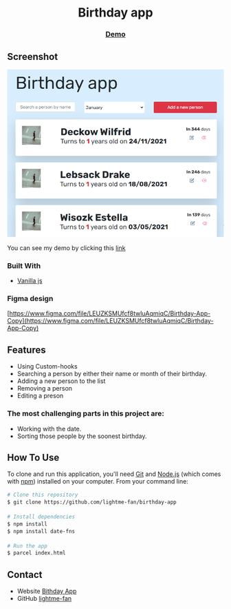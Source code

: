 <h1 align="center">Birthday app</h1>

<div align="center">
  <h3>
    <a href="https://fanilo-birthday-app.netlify.app/">
      Demo
    </a>
  </h3>
</div>

<!-- OVERVIEW -->

## Screenshot

![screenshot](./assets/birthday.png)

You can see my demo by clicking this [link](https://fanilo-birthday-app.netlify.app/)

### Built With

-   [Vanilla js](https://developer.mozilla.org/en-US/docs/Web/JavaScript)

### Figma design
[https://www.figma.com/file/LEUZKSMUfcf8twluAqmiqC/Birthday-App-Copy](https://www.figma.com/file/LEUZKSMUfcf8twluAqmiqC/Birthday-App-Copy)

## Features

- Using Custom-hooks
- Searching a person by either their name or month of their birthday.
- Adding a new person to the list
- Removing a person
- Editing a preson

### The most challenging parts in this project are: 
 - Working with the date.
 - Sorting those people by the soonest birthday.

## How To Use

<!-- Example: -->

To clone and run this application, you'll need [Git](https://git-scm.com) and [Node.js](https://nodejs.org/en/download/) (which comes with [npm](http://npmjs.com)) installed on your computer. From your command line:

```bash
# Clone this repository
$ git clone https://github.com/lightme-fan/birthday-app

# Install dependencies
$ npm install
$ npm install date-fns

# Run the app
$ parcel index.html
```

## Contact

-   Website [Bithday App](https://fanilo-birthday-app.netlify.app/)
-   GitHub [lightme-fan](https://{github.com/lightme-fan})
